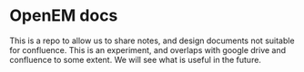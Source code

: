 # OpenEM docs

This is a repo to allow us to share notes, and design documents not suitable for confluence. This is an experiment, and overlaps with google drive and confluence to some extent. We will see what is useful in the future.
